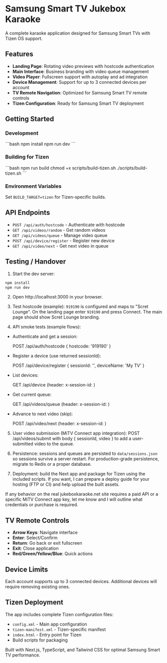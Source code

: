 # Samsung Smart TV Jukebox Karaoke

A complete karaoke application designed for Samsung Smart TVs with Tizen OS support.

## Features

- **Landing Page**: Rotating video previews with hostcode authentication
- **Main Interface**: Business branding with video queue management
- **Video Player**: Fullscreen support with autoplay and ad integration
- **Device Management**: Support for up to 3 connected devices per account
- **TV Remote Navigation**: Optimized for Samsung Smart TV remote controls
- **Tizen Configuration**: Ready for Samsung Smart TV deployment

## Getting Started

### Development

\`\`\`bash
npm install
npm run dev
\`\`\`

### Building for Tizen

\`\`\`bash
npm run build
chmod +x scripts/build-tizen.sh
./scripts/build-tizen.sh
\`\`\`

### Environment Variables

Set `BUILD_TARGET=tizen` for Tizen-specific builds.

## API Endpoints

- `POST /api/auth/hostcode` - Authenticate with hostcode
- `GET /api/videos/random` - Get random videos
- `GET /api/videos/queue` - Manage video queue
- `POST /api/device/register` - Register new device
- `GET /api/video/next` - Get next video in queue

## Testing / Handover

1. Start the dev server:

```bash
npm install
npm run dev
```

2. Open http://localhost:3000 in your browser.

3. Test hostcode (example): `919190` is configured and maps to "Scret Lounge". On the landing page enter `919190` and press Connect. The main page should show Scret Lounge branding.

4. API smoke tests (example flows):

- Authenticate and get a session:

  POST /api/auth/hostcode { hostcode: '919190' }

- Register a device (use returned sessionId):

  POST /api/device/register { sessionId: '<sessionId>', deviceName: 'My TV' }

- List devices:

  GET /api/device (header: x-session-id: <sessionId>)

- Get current queue:

  GET /api/videos/queue (header: x-session-id: <sessionId>)

- Advance to next video (skip):

  POST /api/video/next (header: x-session-id: <sessionId>)

5. User video submission (MiTV Connect app integration): POST /api/videos/submit with body { sessionId, video } to add a user-submitted video to the queue.

6. Persistence: sessions and queues are persisted to `data/sessions.json` so sessions survive a server restart. For production-grade persistence, migrate to Redis or a proper database.

7. Deployment: build the Next app and package for Tizen using the included scripts. If you want, I can prepare a deploy guide for your hosting (FTP or CI) and help upload the built assets.

If any behavior on the real jukeboxkaraoke.net site requires a paid API or a specific MiTV Connect app key, let me know and I will outline what credentials or purchase is required.

## TV Remote Controls

- **Arrow Keys**: Navigate interface
- **Enter**: Select/Confirm
- **Return**: Go back or exit fullscreen
- **Exit**: Close application
- **Red/Green/Yellow/Blue**: Quick actions

## Device Limits

Each account supports up to 3 connected devices. Additional devices will require removing existing ones.

## Tizen Deployment

The app includes complete Tizen configuration files:

- `config.xml` - Main app configuration
- `tizen-manifest.xml` - Tizen-specific manifest
- `index.html` - Entry point for Tizen
- Build scripts for packaging

Built with Next.js, TypeScript, and Tailwind CSS for optimal Samsung Smart TV performance.
